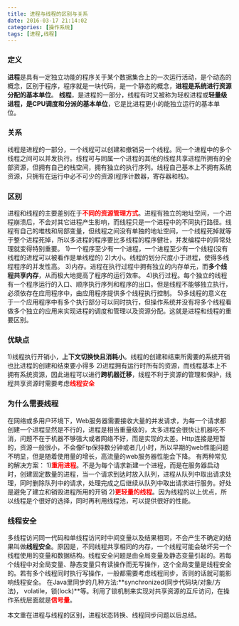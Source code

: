 ```yaml
---
title: 进程与线程的区别与关系
date: 2016-03-17 21:14:02
categories: [操作系统]
tags: [进程,线程]
---
```


### 定义 ###
**进程**是具有一定独立功能的程序关于某个数据集合上的一次运行活动，是个动态的概念，区别于程序，程序就是一块代码，是一个静态的概念，**进程是系统进行资源分配的基本单位**。
**线程**，是进程的一部分，线程有时又被称为轻权进程或**轻量级进程，是CPU调度和分派的基本单位**，它是比进程更小的能独立运行的基本单位。
<!-- more -->
### 关系 ###
线程是进程的一部分，一个线程可以创建和撤销另一个线程。同一个进程中的多个线程之间可以并发执行。线程可与同属一个进程的其他的线程共享进程所拥有的全部资源，但拥有自己的栈空间，拥有独立的执行序列。线程自己基本上不拥有系统资源，只拥有在运行中必不可少的资源(程序计数器，寄存器和栈)。
### 区别 ###
进程和线程的主要差别在于<font color=red>**不同的资源管理方式**</font>。进程有独立的地址空间，一个进程崩溃后，不会对其它进程产生影响，而线程只是一个进程中的不同执行路径。线程有自己的堆栈和局部变量，但线程之间没有单独的地址空间，一个线程死掉就等于整个进程死掉，所以多进程的程序要比多线程的程序健壮，并发编程中的异常处理就变得特别重要。
1)一个程序至少有一个进程，一个进程至少有一个线程(没有线程的进程可以被看作是单线程的)
2)大小。线程的划分尺度小于进程，使得多线程程序的并发性高。
3)内存。进程在执行过程中拥有独立的内存单元，而**多个线程共享内存**，从而极大地提高了程序的运行效率。
4)执行过程。每个独立的线程有一个程序运行的入口、顺序执行序列和程序的出口。但是线程不能够独立执行，必须依存在应用程序中，由应用程序提供多个线程执行控制。
5)多线程的意义在于一个应用程序中有多个执行部分可以同时执行，但操作系统并没有将多个线程看做多个独立的应用来实现进程的调度和管理以及资源分配。这就是进程和线程的重要区别。
### 优缺点 ###
1)线程执行开销小，**上下文切换快且消耗小**。线程的创建和结束所需要的系统开销也比进程的创建和结束要小得多
2)进程拥有运行时所有的资源，而线程基本上不拥有系统资源，因此进程可以进行**跨机器迁移**，线程不利于资源的管理和保护，线程共享资源时需要考虑<font color=red>**线程安全**</font>
### 为什么需要线程 ###
在网络或多用户环境下，Web服务器需要接收大量的并发请求，为每一个请求都创建一个进程显然是不行的，进程是相当重量级的，太多进程会很快让机器吃不消，问题不在于机器不够强大或者网络不好，而是实现的太差。Http连接是短暂的，资源一般很小，不会像Ftp保持数分钟或者几小时，所以早期的web性能问题不明显，但是随着使用量的增长，高流量的web服务器性能会下降。
有两种常见的解决方案：
1)<font color=red>**重用进程**</font>。不是为每个请求新建一个进程，而是在服务器启动时，创建固定数量的进程，当一个请求到达时放入队列，进程从队列中取出请求处理，同时删除队列中的请求，处理完成之后继续从队列中取出请求进行服务。好处是避免了建立和销毁进程所用的开销
2)<font color=red>**更轻量的线程**</font>。因为线程的以上优点，所以线程是个很好的选择，同时再利用线程池，可以提供很好的性能。
### 线程安全 ###
多线程访问同一代码和单线程访问时中间变量以及结果相同，不会产生不确定的结果叫做**线程安全**。原因是，不同线程共享相同的内存，一个线程可能会破坏另一个线程使用的变量和数据结构。线程安全问题是由全局变量及静态变量引起的。若每个线程中对全局变量、静态变量只有读操作而无写操作，这个全局变量是线程安全的。若有多个线程同时执行写操作，一般都需要考虑线程同步，否则的话就可能影响线程安全。
在Java里同步的几种方法:**synchronized(同步代码块/对象/方法)， volatile，锁(lock)**等。利用了锁机制来实现对共享资源的互斥访问，在操作系统层面就是<font color=red>**信号量**</font>。

本文重在进程与线程的区别，进程状态转换、线程同步问题以后总结。
